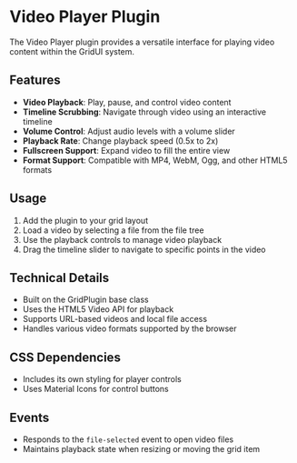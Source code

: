 # Video Player Plugin

The Video Player plugin provides a versatile interface for playing video content within the GridUI system.

## Features

- **Video Playback**: Play, pause, and control video content
- **Timeline Scrubbing**: Navigate through video using an interactive timeline
- **Volume Control**: Adjust audio levels with a volume slider
- **Playback Rate**: Change playback speed (0.5x to 2x)
- **Fullscreen Support**: Expand video to fill the entire view
- **Format Support**: Compatible with MP4, WebM, Ogg, and other HTML5 formats

## Usage

1. Add the plugin to your grid layout
2. Load a video by selecting a file from the file tree
3. Use the playback controls to manage video playback
4. Drag the timeline slider to navigate to specific points in the video

## Technical Details

- Built on the GridPlugin base class
- Uses the HTML5 Video API for playback
- Supports URL-based videos and local file access
- Handles various video formats supported by the browser

## CSS Dependencies

- Includes its own styling for player controls
- Uses Material Icons for control buttons

## Events

- Responds to the `file-selected` event to open video files
- Maintains playback state when resizing or moving the grid item

